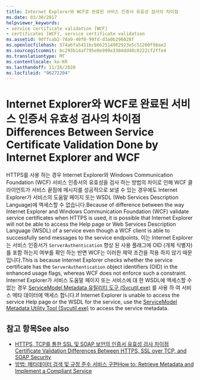 ```yaml
---
title: Internet Explorer와 WCF로 완료된 서비스 인증서 유효성 검사의 차이점
ms.date: 03/30/2017
helpviewer_keywords:
- service certificate validation [WCF]
- certificates [WCF], service certificate validation
ms.assetid: 9dffcab2-70a9-40f0-99fd-d3a0b296028f
ms.openlocfilehash: 574a6fa5411bcb662514982923e5c51200f98ae2
ms.sourcegitcommit: bc293b14af795e0e999e3304dd40c0222cf2ffe4
ms.translationtype: MT
ms.contentlocale: ko-KR
ms.lasthandoff: 11/26/2020
ms.locfileid: "96272204"
---
```

# <a name="differences-between-service-certificate-validation-done-by-internet-explorer-and-wcf"></a><span data-ttu-id="8d318-102">Internet Explorer와 WCF로 완료된 서비스 인증서 유효성 검사의 차이점</span><span class="sxs-lookup"><span data-stu-id="8d318-102">Differences Between Service Certificate Validation Done by Internet Explorer and WCF</span></span>

<span data-ttu-id="8d318-103">HTTPS를 사용 하는 경우 Internet Explorer와 Windows Communication Foundation (WCF) 서비스 인증서의 유효성을 검사 하는 방법의 차이로 인해 WCF 클라이언트가 서비스 끝점에 메시지를 성공적으로 보낼 수 있는 경우에도 Internet Explorer가 서비스의 도움말 페이지 또는 WSDL (Web Services Description Language)에 액세스할 수 없습니다.</span><span class="sxs-lookup"><span data-stu-id="8d318-103">Because of difference between the way Internet Explorer and Windows Communication Foundation (WCF) validate service certificates when HTTPS is used, it is possible that Internet Explorer will not be able to access the Help page or Web Services Description Language (WSDL) of a service even though a WCF client is able to successfully send messages to the service endpoints.</span></span> <span data-ttu-id="8d318-104">이는 Internet Explorer는 서비스 인증서가 `ServerAuthentication` 향상 된 사용 플래그에 OID (개체 식별자)를 포함 하는지 여부를 확인 하는 반면 WCF는 이러한 제약 조건을 적용 하지 않기 때문입니다.</span><span class="sxs-lookup"><span data-stu-id="8d318-104">This is because Internet Explorer checks whether the service certificate has the `ServerAuthentication` object identifiers (OID) in the enhanced usage flags, whereas WCF does not enforce such a constraint.</span></span> <span data-ttu-id="8d318-105">Internet Explorer가 서비스 도움말 페이지 또는 서비스에 대 한 WSDL에 액세스할 수 없는 경우 [ServiceModel Metadata 유틸리티 도구 (Svcutil.exe)](../servicemodel-metadata-utility-tool-svcutil-exe.md) 를 사용 하 여 서비스 메타 데이터에 액세스 합니다.</span><span class="sxs-lookup"><span data-stu-id="8d318-105">If Internet Explorer is unable to access the service Help page or the WSDL for the service, use the [ServiceModel Metadata Utility Tool (Svcutil.exe)](../servicemodel-metadata-utility-tool-svcutil-exe.md) to access the service metadata.</span></span>  
  
## <a name="see-also"></a><span data-ttu-id="8d318-106">참고 항목</span><span class="sxs-lookup"><span data-stu-id="8d318-106">See also</span></span>

- [<span data-ttu-id="8d318-107">HTTPS, TCP를 통한 SSL 및 SOAP 보안의 인증서 유효성 검사 차이점</span><span class="sxs-lookup"><span data-stu-id="8d318-107">Certificate Validation Differences Between HTTPS, SSL over TCP, and SOAP Security</span></span>](cert-val-diff-https-ssl-over-tcp-and-soap.md)
- [<span data-ttu-id="8d318-108">방법: 메타데이터 검색 및 규정 준수 서비스 구현</span><span class="sxs-lookup"><span data-stu-id="8d318-108">How to: Retrieve Metadata and Implement a Compliant Service</span></span>](how-to-retrieve-metadata-and-implement-a-compliant-service.md)
